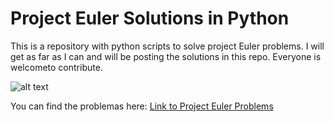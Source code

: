 # Project Euler Solutions in Python

This is a repository with python scripts to solve project Euler problems. I will get as far as I can and will be posting the solutions in this repo. Everyone is welcometo contribute.

![alt text](https://uaidiag131.blob.core.windows.net/github/euler.png)


You can find the problemas here: [Link to Project Euler Problems](httṕs://projecteuler.net/archives)
